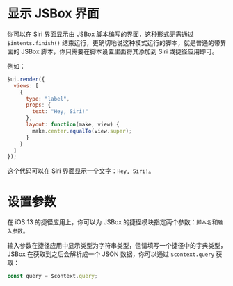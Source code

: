 # 显示 JSBox 界面

你可以在 Siri 界面显示由 JSBox 脚本编写的界面，这种形式无需通过 `$intents.finish()` 结束运行，更确切地说这种模式运行的脚本，就是普通的带界面的 JSBox 脚本，你只需要在脚本设置里面将其添加到 Siri 或捷径应用即可。

例如：

```js
$ui.render({
  views: [
    {
      type: "label",
      props: {
        text: "Hey, Siri!"
      },
      layout: function(make, view) {
        make.center.equalTo(view.super);
      }
    }
  ]
});
```

这个代码可以在 Siri 界面显示一个文字：`Hey, Siri!`。

# 设置参数

在 iOS 13 的捷径应用上，你可以为 JSBox 的捷径模块指定两个参数：`脚本名`和`输入参数`。

输入参数在捷径应用中显示类型为字符串类型，但请填写一个捷径中的字典类型，JSBox 在获取到之后会解析成一个 JSON 数据，你可以通过 `$context.query` 获取：

```js
const query = $context.query;
```